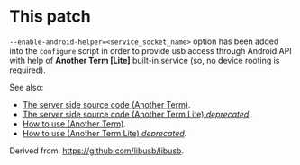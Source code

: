 # This patch

`--enable-android-helper=<service_socket_name>` option has been added into the `configure` script in order to provide usb access through Android API with help of **Another Term [Lite]** built-in service (so, no device rooting is required).

See also:
* [The server side source code (Another Term)](https://github.com/green-green-avk/AnotherTerm/tree/master/libusbmanager).
* [The server side source code (Another Term Lite) *deprecated*](https://github.com/green-green-avk/AnotherTermLite/tree/master/libusbmanager).
* [How to use (Another Term)](https://github.com/green-green-avk/AnotherTerm/wiki/Installing-libusb-for-nonrooted-Android).
* [How to use (Another Term Lite) *deprecated*](https://github.com/green-green-avk/AnotherTermLite/wiki/Installing-libusb-for-nonrooted-Android).

Derived from: <https://github.com/libusb/libusb>.

